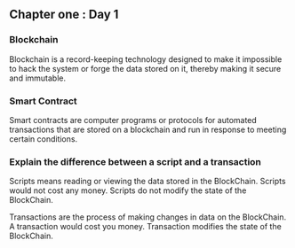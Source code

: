 ## Chapter one : Day 1

### Blockchain

Blockchain is a record-keeping technology designed to make it impossible to hack the system or forge the data stored on it, thereby making it secure and immutable.

### Smart Contract

Smart contracts are computer programs or protocols for automated transactions that are stored on a blockchain and run in response to meeting certain conditions. 

### Explain the difference between a script and a transaction

Scripts means reading or viewing the data stored in the BlockChain. Scripts would not cost any money. Scripts do not modify the state of the BlockChain.

Transactions are the process of making changes in data on the BlockChain. A transaction would cost you money. Transaction modifies the state of the BlockChain.
